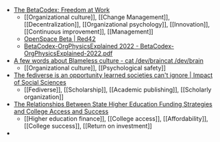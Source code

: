 - [The BetaCodex: Freedom at Work](https://betacodex.org/)
	- [[Organizational culture]], [[Change Management]], [[Decentralization]], [[Organizational psychology]], [[Innovation]], [[Continuous improvement]], [[Management]]
	- [OpenSpace Beta | Red42](https://www.redforty2.com/openspacebeta)
	- [BetaCodex-OrgPhysicsExplained 2022 - BetaCodex-OrgPhysicsExplained-2022.pdf](https://betacodex.org/wp-content/uploads/2022/12/BetaCodex-OrgPhysicsExplained-2022.pdf)
- [A few words about Blameless culture - cat /dev/braincat /dev/brain](https://www.gybe.ca/a-few-words-about-blameless-culture/)
	- [[Organizational culture]], [[Psychological safety]]
- [The fediverse is an opportunity learned societies can't ignore | Impact of Social Sciences](https://blogs.lse.ac.uk/impactofsocialsciences/2023/11/30/the-fediverse-is-an-opportunity-learned-societies-cant-ignore/)
	- [[Fediverse]], [[Scholarship]], [[Academic publishing]], [[Scholarly organization]]
- [The Relationships Between State Higher Education Funding Strategies and College Access and Success](https://journals.sagepub.com/doi/abs/10.3102/0013189X231208964)
	- [[Higher education finance]], [[College access]], [[Affordability]], [[College success]], [[Return on investment]]
-